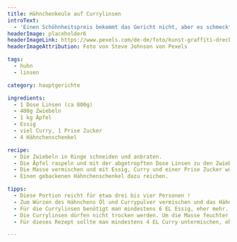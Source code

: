 ```yaml
---
title: Hähnchenkeule auf Currylinsen
introText:
  - 'Einen Schöhnheitspreis bekommt das Gericht nicht, aber es schmeckt gut. Es ist eines der wenigen Gerichte, in denen ich noch Currypulver nutze.'
headerImage: placeholder6
headerImageLink: https://www.pexels.com/de-de/foto/kunst-graffiti-dreckig-textur-7486894/
headerImageAttribution: Foto von Steve Johnson von Pexels

tags:
  - huhn
  - linsen

category: hauptgerichte

ingredients:
  - 1 Dose Linsen (ca 800g)
  - 400g Zwiebeln
  - 1 kg Äpfel
  - Essig
  - viel Curry, 1 Prise Zucker
  - 4 Hähnchenschenkel

recipe:
  - Die Zwiebeln in Ringe schneiden und anbraten.
  - Die Ãpfel raspeln und mit der abgetropften Dose Linsen zu den Zwiebeln geben.
  - Die Masse vermischen und mit Essig, Curry und einer Prise Zucker würzen.
  - Einen gebackenen Hähnchenschenkel dazu reichen.

tipps:
  - Diese Portion reicht für etwa drei bis vier Personen !
  - Zum Würzen des Hähnchens Öl und Currypulver vermischen und das Hähnchen damit bestreichen. Zusätzlich noch pfeffern und salzen.
  - Für die Currylinsen benötigt man mindestens 6 EL Essig, eher mehr. Es empfiehlt sich, den Essig nicht abzumessen, sondern „freihändig“ der Masse beizugeben. Das Gericht soll nach Essig schmecken, aber nicht sehr stark. Deshalb sollte man nach der Beigabe von Essig probieren und so die Menge kontrollieren.
  - Die Currylinsen dürfen nicht trocken werden. Um die Masse feuchter zu machen – ist für das längere Dünsten hilfreich – kann man Apfelsaft zugeben.
  - Für dieses Rezept sollte man mindestens 4 EL Curry untermischen, eher mehr. das Gericht soll stark nach Curry schmecken.

---
```

